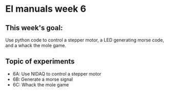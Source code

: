 # EI manuals week 6

## This week's goal: 
Use python code to control a stepper motor, a LED generating morse code, and a whack the mole game.

## Topic of experiments

- 6A: Use NIDAQ to control a stepper motor
- 6B: Generate a morse signal
- 6C: Whack the mole game

 
